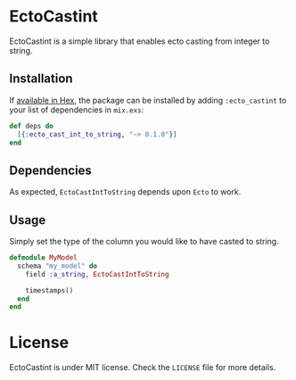 # EctoCastint

EctoCastint is a simple library that enables ecto casting from integer to string.

## Installation

If [available in Hex](https://hex.pm/docs/publish), the package can be installed
by adding `:ecto_castint` to your list of dependencies in `mix.exs`:

```elixir
def deps do
  [{:ecto_cast_int_to_string, "~> 0.1.0"}]
end
```

## Dependencies

As expected, `EctoCastIntToString` depends upon `Ecto` to work.

## Usage

Simply set the type of the column you would like to have casted to string.

```elixir
defmodule MyModel
  schema "my_model" do
    field :a_string, EctoCastIntToString

    timestamps()
  end
end
```

# License

EctoCastint is under MIT license. Check the `LICENSE` file for more details.
